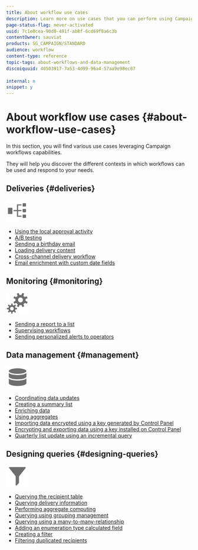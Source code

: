 ```yaml
---
title: About workflow use cases
description: Learn more on use cases that you can perform using Campaign Classic workflows.
page-status-flag: never-activated
uuid: 7c1e8cea-90d0-491f-ab8f-6cd69f8a6c3b
contentOwner: sauviat
products: SG_CAMPAIGN/STANDARD
audience: workflow
content-type: reference
topic-tags: about-workflows-and-data-management
discoiquuid: 40503917-7a53-4d99-96a4-57aa9e98ec87

internal: n
snippet: y
---
```


# About workflow use cases {#about-workflow-use-cases}

In this section, you will find various use cases leveraging Campaign workflows capabilities.

They will help you discover the different contexts in which workflows can be used and respond to your needs.

## Deliveries {#deliveries}

<img src="assets/do-not-localize/icon_workflows.svg" width="60px">

* [Using the local approval activity](../../workflow/using/using-the-local-approval-activity.md)
* [A/B testing](../../workflow/using/a-b-testing.md)
* [Sending a birthday email](../../workflow/using/sending-a-birthday-email.md)
* [Loading delivery content](../../workflow/using/loading-delivery-content.md)
* [Cross-channel delivery workflow](../../workflow/using/cross-channel-delivery-workflow.md)
* [Email enrichment with custom date fields](../../workflow/using/email-enrichment-with-custom-date-fields.md)

## Monitoring {#monitoring}

<img src="assets/do-not-localize/icon_monitoring.svg" width="60px">

* [Sending a report to a list](../../workflow/using/sending-a-report-to-a-list.md)
* [Supervising workflows](../../workflow/using/supervising-workflows.md)
* [Sending personalized alerts to operators](../../workflow/using/sending-personalized-alerts-to-operators.md)

## Data management {#management}

<img src="assets/do-not-localize/icon_manage.svg" width="60px">

* [Coordinating data updates](../../workflow/using/coordinating-data-updates.md)
* [Creating a summary list](../../workflow/using/creating-a-summary-list.md)
* [Enriching data](../../workflow/using/enriching-data.md)
* [Using aggregates](../../workflow/using/using-aggregates.md)
* [Importing data encrypted using a key generated by Control Panel](../../workflow/importing-data.md#use-case-gpg-decrypt)
* [Encrypting and exporting data using a key installed on Control Panel](../../workflow/how-to-use-workflow-data.md#use-case-gpg-encrypt)
* [Quarterly list update using an incremental query](../../workflow/using/quarterly-list-update.md)

## Designing queries {#designing-queries}

<img src="assets/do-not-localize/icon_filter.svg" width="60px">

* [Querying the recipient table](../../workflow/using/querying-recipient-table.md)
* [Querying delivery information](../../workflow/using/querying-delivery-information.md)
* [Performing aggregate computing](../../workflow/using/performing-aggregate-computing.md)
* [Querying using grouping management](../../workflow/using/querying-using-grouping-management.md)
* [Querying using a many-to-many-relationship](../../workflow/using/querying-using-many-to-many-relationship.md)
* [Adding an enumeration type calculated field](../../workflow/using/adding-enumeration-type-calculated-field.md)
* [Creating a filter](../../workflow/using/creating-a-filter.md)
* [Filtering duplicated recipients](../../workflow/using/filtering-duplicated-recipients.md)
